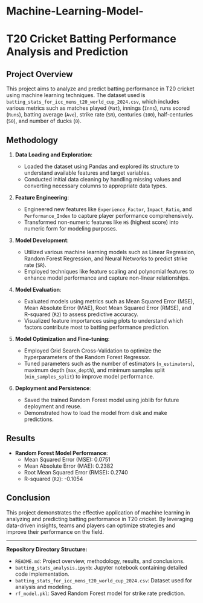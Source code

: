 # Machine-Learning-Model-
# T20 Cricket Batting Performance Analysis and Prediction

## Project Overview

This project aims to analyze and predict batting performance in T20 cricket using machine learning techniques. The dataset used is `batting_stats_for_icc_mens_t20_world_cup_2024.csv`, which includes various metrics such as matches played (`Mat`), innings (`Inns`), runs scored (`Runs`), batting average (`Ave`), strike rate (`SR`), centuries (`100`), half-centuries (`50`), and number of ducks (`0`).

## Methodology

1. **Data Loading and Exploration**:
   - Loaded the dataset using Pandas and explored its structure to understand available features and target variables.
   - Conducted initial data cleaning by handling missing values and converting necessary columns to appropriate data types.

2. **Feature Engineering**:
   - Engineered new features like `Experience_Factor`, `Impact_Ratio`, and `Performance_Index` to capture player performance comprehensively.
   - Transformed non-numeric features like `HS` (highest score) into numeric form for modeling purposes.

3. **Model Development**:
   - Utilized various machine learning models such as Linear Regression, Random Forest Regression, and Neural Networks to predict strike rate (`SR`).
   - Employed techniques like feature scaling and polynomial features to enhance model performance and capture non-linear relationships.

4. **Model Evaluation**:
   - Evaluated models using metrics such as Mean Squared Error (MSE), Mean Absolute Error (MAE), Root Mean Squared Error (RMSE), and R-squared (`R2`) to assess predictive accuracy.
   - Visualized feature importances using plots to understand which factors contribute most to batting performance prediction.

5. **Model Optimization and Fine-tuning**:
   - Employed Grid Search Cross-Validation to optimize the hyperparameters of the Random Forest Regressor.
   - Tuned parameters such as the number of estimators (`n_estimators`), maximum depth (`max_depth`), and minimum samples split (`min_samples_split`) to improve model performance.

6. **Deployment and Persistence**:
   - Saved the trained Random Forest model using joblib for future deployment and reuse.
   - Demonstrated how to load the model from disk and make predictions.

## Results

- **Random Forest Model Performance**:
  - Mean Squared Error (MSE): 0.0751
  - Mean Absolute Error (MAE): 0.2382
  - Root Mean Squared Error (RMSE): 0.2740
  - R-squared (`R2`): -0.1054

## Conclusion

This project demonstrates the effective application of machine learning in analyzing and predicting batting performance in T20 cricket. By leveraging data-driven insights, teams and players can optimize strategies and improve their performance on the field.

---

**Repository Directory Structure:**

- `README.md`: Project overview, methodology, results, and conclusions.
- `batting_stats_analysis.ipynb`: Jupyter notebook containing detailed code implementation.
- `batting_stats_for_icc_mens_t20_world_cup_2024.csv`: Dataset used for analysis and modeling.
- `rf_model.pkl`: Saved Random Forest model for strike rate prediction.
